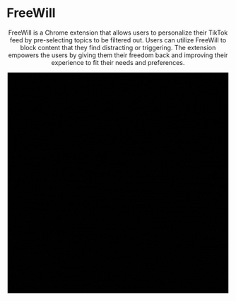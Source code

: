 # FreeWill

<div align="center"> 

FreeWill is a Chrome extension that allows users to personalize their TikTok feed by pre-selecting topics to be filtered out. Users can utilize FreeWill to block content that they find distracting or triggering. The extension empowers the users by giving them their freedom back and improving their experience to fit their needs and preferences. 
 
![FreeWill Logo](FreeWill_Logo.gif)


